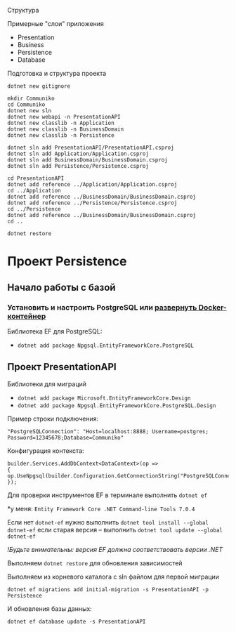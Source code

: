Структура

Примерные "слои" приложения 
- Presentation
- Business
- Persistence
- Database

Подготовка и структура проекта

```
dotnet new gitignore

mkdir Communiko
cd Communiko
dotnet new sln
dotnet new webapi -n PresentationAPI
dotnet new classlib -n Application
dotnet new classlib -n BusinessDomain
dotnet new classlib -n Persistence

```

```
dotnet sln add PresentationAPI/PresentationAPI.csproj
dotnet sln add Application/Application.csproj
dotnet sln add BusinessDomain/BusinessDomain.csproj
dotnet sln add Persistence/Persistence.csproj
```

```
cd PresentationAPI
dotnet add reference ../Application/Application.csproj
cd ../Application
dotnet add reference ../BusinessDomain/BusinessDomain.csproj
dotnet add reference ../Persistence/Persistence.csproj
cd ../Persistence
dotnet add reference ../BusinessDomain/BusinessDomain.csproj
cd ..
```

```
dotnet restore
```

# Проект Persistence

## Начало работы с базой

### Установить и настроить PostgreSQL или [развернуть Docker-контейнер](https://t.me/iksergeyru/176)

Библиотека EF для PostgreSQL:
- `dotnet add package Npgsql.EntityFrameworkCore.PostgreSQL`


## Проект PresentationAPI

Библиотеки для миграций 
- `dotnet add package Microsoft.EntityFrameworkCore.Design`
- `dotnet add package Npgsql.EntityFrameworkCore.PostgreSQL.Design`

Пример строки подключения: 
```
"PostgreSQLConnection": "Host=localhost:8888; Username=postgres; Password=12345678;Database=Communiko"
```

Конфигурация контекста:

```
builder.Services.AddDbContext<DataContext>(op =>
{
op.UseNpgsql(builder.Configuration.GetConnectionString("PostgreSQLConnection"));
});
```

Для проверки инструментов EF в терминале выполнить `dotnet ef`

*у меня: `Entity Framework Core .NET Command-line Tools 7.0.4`

Если нет `dotnet-ef` нужно выполнить 
`dotnet tool install --global dotnet-ef`
если старая версия – выполнить `dotnet tool update --global dotnet-ef`

_!Будьте внимательны: версия EF должна соответствовать версии .NET_

Выполняем `dotnet restore` для обновления зависимостей 

Выполняем из корневого каталога с sln файлом для первой миграции

`dotnet ef migrations add initial-migration -s PresentationAPI -p Persistence`

И обновления базы данных:

`dotnet ef database update -s PresentationAPI`